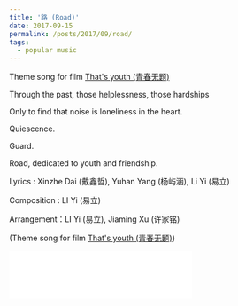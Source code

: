 ```yaml
---
title: '路 (Road)'
date: 2017-09-15
permalink: /posts/2017/09/road/
tags:
  - popular music
---
```


Theme song for film [That's youth (青春无题)](https://www.bilibili.com/video/BV1ft411F7cu/?spm_id_from=333.337.search-card.all.click&vd_source=51be4c354f3608cfb423859119cdf20f)

Through the past, those helplessness, those hardships

Only to find that noise is loneliness in the heart.

Quiescence.

Guard.

Road, dedicated to youth and friendship.



Lyrics : Xinzhe Dai (戴鑫哲),  Yuhan Yang (杨屿涵), Li Yi (易立)

Composition : LI Yi (易立)

Arrangement：LI Yi (易立), Jiaming Xu (许家铭)

(Theme song for film [That's youth (青春无题)](https://www.bilibili.com/video/BV1ft411F7cu/?spm_id_from=333.337.search-card.all.click&vd_source=51be4c354f3608cfb423859119cdf20f))

<iframe frameborder="no" border="0" marginwidth="0" marginheight="0" width=330 height=86 src="//music.163.com/outchain/player?type=2&id=506276047&auto=1&height=66"></iframe>
